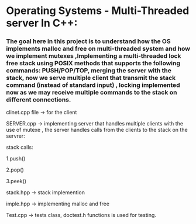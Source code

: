 # Operating Systems - Multi-Threaded server In C++:

### The goal here in this project is to understand how the OS implements malloc and free on multi-threaded system and how we implement mutexes ,Implementing a multi-threaded lock free stack using POSIX methods that supports the following commands: PUSH/POP/TOP,  merging the server with the stack, now we serve multiple client that transmit the stack command (instead of standard input) ,  locking  implemented now as we may receive multiple commands to the stack on different connections.

clinet.cpp file ->  for the client

SERVER.cpp ->  implementing server that handles multiple clients with the use of mutexe , the server handles calls from the clients
to the stack on the servrer:

stack calls:

1.push() 

2.pop()

3.peek()

stack.hpp -> stack implemention

imple.hpp -> implementing malloc and free

Test.cpp -> tests class, doctest.h functions is used for testing.
